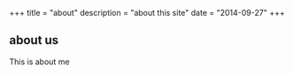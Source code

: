 +++
title = "about"
description = "about this site"
date = "2014-09-27"
+++

## about us

This is about me